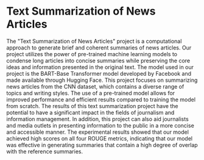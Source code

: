 # Text Summarization of News Articles
The "Text Summarization of News Articles" project is a computational approach to generate brief and coherent summaries of news articles. Our project utilizes the power of pre-trained machine learning models to condense long articles into concise summaries while preserving the core ideas and information presented in the original text. The model used in our project is the BART-Base Transformer model developed by Facebook and made available through Hugging Face. This project focuses on summarizing news articles from the CNN dataset, which contains a diverse range of topics and writing styles. The use of a pre-trained model allows for improved performance and efficient results compared to training the model from scratch. The results of this text summarization project have the potential to have a significant impact in the fields of journalism and information management. In addition, this project can also aid journalists and media outlets in presenting information to the public in a more concise and accessible manner.
The experimental results showed that our model achieved high scores on all four ROUGE metrics, indicating that our model was effective in generating summaries that contain a high degree of overlap with the reference summaries. 
